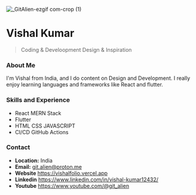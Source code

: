 
![_GitAlien-ezgif com-crop (1)](https://github.com/user-attachments/assets/9f25d3bb-ede4-4a55-98f4-2292027d230b)

# Vishal Kumar

> Coding & Develoopment
> Design & Inspiration  

### About Me
I'm Vishal from India, and I do content on Design and Development. I really enjoy learning languages and frameworks like React and flutter.

### Skills and Experience
- React MERN Stack
- Flutter
- HTML CSS JAVASCRIPT
- CI/CD GitHub Actions



### Contact
- **Location:** India
- **Email:** git.alien@proton.me
- **Website** https://vishalfolio.vercel.app
- **Linkedin** https://www.linkedin.com/in/vishal-kumar12432/
- **Youtube** https://www.youtube.com/@git_alien
  
